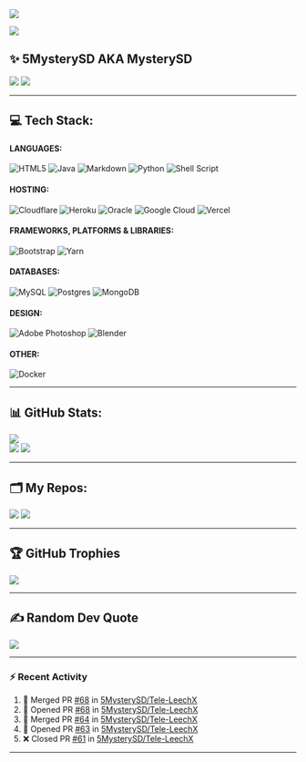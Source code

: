 [![](https://visitcount.itsvg.in/api?id=5mysterysd&icon=0&color=12)](https://visitcount.itsvg.in/analytics/5mysterysd)

<p><kbd><img align="center" src="https://te.legra.ph/file/75a8f90118f823b21273d.png" /></kbd></p>

## ✨️ 5MysterySD AKA MysterySD
![](https://github-readme-streak-stats.herokuapp.com/?user=5mysterysd&theme=dark&hide_border=false)
![](https://metrics.lecoq.io/5MysterySD?template=classic&base.header=0&base.metadata=0&isocalendar=1&languages=1&people=1&isocalendar.duration=half-year&languages.limit=10&languages.sections=most-used&languages.colors=github&languages.threshold=0%25&languages.indepth=false&languages.recent.load=300&languages.recent.days=14&people.limit=24&people.size=28&people.types=followers%2C%20following&people.identicons=false&people.shuffle=false&config.timezone=Asia%2FCalcutta)

---

## 💻 Tech Stack:

<h4>LANGUAGES:</h4>

<img alt="HTML5" src="https://img.shields.io/badge/html5-%23E34F26.svg?style=for-the-badge&logo=html5&logoColor=white" /> <img alt="Java" src="https://img.shields.io/badge/java-%23ED8B00.svg?style=for-the-badge&logo=java&logoColor=white" /> <img alt="Markdown" src="https://img.shields.io/badge/markdown-%23000000.svg?style=for-the-badge&logo=markdown&logoColor=white" />
<img alt="Python" src="https://img.shields.io/badge/python-3670A0?style=for-the-badge&logo=python&logoColor=ffdd54" /> <img alt="Shell Script" src="https://img.shields.io/badge/shell_script-%23121011.svg?style=for-the-badge&logo=gnu-bash&logoColor=white" />

#### HOSTING:

![Cloudflare](https://img.shields.io/badge/Cloudflare-F38020?style=for-the-badge&logo=Cloudflare&logoColor=white)
![Heroku](https://img.shields.io/badge/heroku-%23430098.svg?style=for-the-badge&logo=heroku&logoColor=white)
![Oracle](https://img.shields.io/badge/Oracle-F80000?style=for-the-badge&logo=oracle&logoColor=white)
![Google Cloud](https://img.shields.io/badge/Google%20Cloud-%234285F4.svg?style=for-the-badge&logo=google-cloud&logoColor=white)
![Vercel](https://img.shields.io/badge/vercel-%23000000.svg?style=for-the-badge&logo=vercel&logoColor=white)

#### FRAMEWORKS, PLATFORMS & LIBRARIES:
![Bootstrap](https://img.shields.io/badge/bootstrap-%23563D7C.svg?style=for-the-badge&logo=bootstrap&logoColor=white)
![Yarn](https://img.shields.io/badge/yarn-%232C8EBB.svg?style=for-the-badge&logo=yarn&logoColor=white)

#### DATABASES:
![MySQL](https://img.shields.io/badge/mysql-%2300f.svg?style=for-the-badge&logo=mysql&logoColor=white)
![Postgres](https://img.shields.io/badge/postgres-%23316192.svg?style=for-the-badge&logo=postgresql&logoColor=white)
![MongoDB](https://img.shields.io/badge/MongoDB-%234ea94b.svg?style=for-the-badge&logo=mongodb&logoColor=white)

#### DESIGN:
![Adobe Photoshop](https://img.shields.io/badge/adobephotoshop-%2331A8FF.svg?style=for-the-badge&logo=adobephotoshop&logoColor=white)
![Blender](https://img.shields.io/badge/blender-%23F5792A.svg?style=for-the-badge&logo=blender&logoColor=white)

#### OTHER:
![Docker](https://img.shields.io/badge/docker-%230db7ed.svg?style=for-the-badge&logo=docker&logoColor=white)

---

## 📊 GitHub Stats:

![](https://github-readme-stats.vercel.app/api?username=5mysterysd&theme=dark&hide_border=false&include_all_commits=true&count_private=true&show_icons=true)<br/>
![](https://github-readme-stats.vercel.app/api/top-langs/?username=5mysterysd&theme=dark&hide_border=false&include_all_commits=true&count_private=true&layout=compact)
![](https://activity-graph.herokuapp.com/graph?username=5MysterySD&theme=redical&hide_title=false&hide_border=false)

---

## 🗂 My Repos:

![](https://github-readme-stats.vercel.app/api/pin/?username=5mysterysd&repo=tele-leechx&theme=dark)
![](https://github-readme-stats.vercel.app/api/pin/?username=5mysterysd&repo=HerokuDynoSwitcherV2&theme=dark)

---

## 🏆 GitHub Trophies

![](https://github-profile-trophy.vercel.app/?username=5mysterysd&theme=radical&no-frame=false&no-bg=true&margin-w=4)

---

## ✍️ Random Dev Quote

![](https://quotes-github-readme.vercel.app/api?type=horizontal&theme=gruvbox)

---

### :zap: Recent Activity

<!--START_SECTION:activity-->
1. 🎉 Merged PR [#68](https://github.com/5MysterySD/Tele-LeechX/pull/68) in [5MysterySD/Tele-LeechX](https://github.com/5MysterySD/Tele-LeechX)
2. 💪 Opened PR [#68](https://github.com/5MysterySD/Tele-LeechX/pull/68) in [5MysterySD/Tele-LeechX](https://github.com/5MysterySD/Tele-LeechX)
3. 🎉 Merged PR [#64](https://github.com/5MysterySD/Tele-LeechX/pull/64) in [5MysterySD/Tele-LeechX](https://github.com/5MysterySD/Tele-LeechX)
4. 💪 Opened PR [#63](https://github.com/5MysterySD/Tele-LeechX/pull/63) in [5MysterySD/Tele-LeechX](https://github.com/5MysterySD/Tele-LeechX)
5. ❌ Closed PR [#61](https://github.com/5MysterySD/Tele-LeechX/pull/61) in [5MysterySD/Tele-LeechX](https://github.com/5MysterySD/Tele-LeechX)
<!--END_SECTION:activity-->

---


